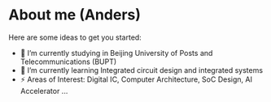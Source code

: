 # About me (Anders)

Here are some ideas to get you started:

- 🔭 I’m currently studying in Beijing University of Posts and Telecommunications (BUPT)
- 🌱 I’m currently learning Integrated circuit design and integrated systems
- ⚡ Areas of Interest: Digital IC, Computer Architecture,
SoC Design, AI Accelerator ...

